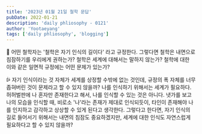 ```yaml
---
title: '2023년 01월 21일 철학 문답'
pubDate: 2022-01-21
description: 'daily phliosophy - 0121'
author: 'Yootaeyang'
tags: ['daily phliosophy', 'blogging']
---
```


🤔 어떤 철학자는 '철학은 자기 인식의 길이다' 라고 규정한다. 그렇다면 철학은 내면으로 침잠하기를 우리에게 권하는가? 철학은 세계에 대해서는 말하지 않는가? 철학에 대한 이와 같은 일면적 규정에는 어떤 문제가 있는가?

ᐖ 자기 인식이라는 것 자체가 세계를 상정할 수밖에 없는 것인데, 규정의 폭 자체를 너무 좁혀버린 것이 문제라고 할 수 있지 않을까? 나를 인식하기 위해서는 세계가 필요하다. 허허벌판에 나 혼자만 존재한다고 해서, 나를 인식할 수 있는 것은 아니다. 냇가를 보고 나의 모습을 인식할 때, 비로소 '나'라는 존재가 제대로 인식되듯이, 타인이 존재해야 나를 인지하고 감각하고 상상할 수 있게 된다고 생각한다. 그렇다고 한다면, 자기 인식의 길로 들어서기 위해서는 내면의 침잠도 중요하겠지만, 세계에 대한 인식도 자연스럽게 필요하다고 할 수 있지 않을까?
